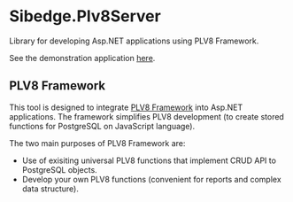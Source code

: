 # Sibedge.Plv8Server

Library for developing Asp.NET applications using PLV8 Framework.

See the demonstration application [here](https://github.com/sibedge-llc/plv8-backend-demo).

## PLV8 Framework

This tool is designed to integrate [PLV8 Framework](https://github.com/sibedge-llc/plv8-framework) into Asp.NET applications.
The framework simplifies PLV8 development (to create stored functions for PostgreSQL on JavaScript language).

The two main purposes of PLV8 Framework are:
- Use of exisiting universal PLV8 functions that implement CRUD API to PostgreSQL objects.
- Develop your own PLV8 functions (convenient for reports and complex data structure).

